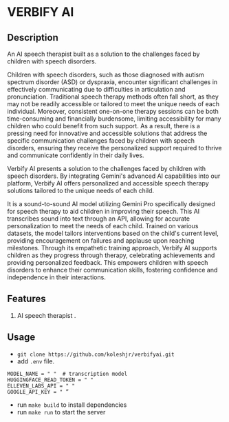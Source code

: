 # VERBIFY AI
## Description
An AI speech therapist built as a solution to the challenges faced by children with speech disorders.

Children with speech disorders, such as those diagnosed with autism spectrum disorder (ASD) or dyspraxia, encounter significant challenges in effectively communicating due to difficulties in articulation and pronunciation. Traditional speech therapy methods often fall short, as they may not be readily accessible or tailored to meet the unique needs of each individual. Moreover, consistent one-on-one therapy sessions can be both time-consuming and financially burdensome, limiting accessibility for many children who could benefit from such support. As a result, there is a pressing need for innovative and accessible solutions that address the specific communication challenges faced by children with speech disorders, ensuring they receive the personalized support required to thrive and communicate confidently in their daily lives.

Verbify AI presents a solution to the challenges faced by children with speech disorders. By integrating Gemini's advanced AI capabilities into our platform, Verbify AI offers personalized and accessible speech therapy solutions tailored to the unique needs of each child. 

It is  a sound-to-sound AI model utilizing Gemini Pro specifically designed for speech therapy to aid children in improving their speech. This AI transcribes sound into text through an API, allowing for accurate personalization to meet the needs of each child. Trained on various datasets, the model tailors interventions based on the child's current level, providing encouragement on failures and applause upon reaching milestones. Through its empathetic training approach, Verbify AI supports children as they progress through therapy, celebrating achievements and providing personalized feedback. This empowers children with speech disorders to enhance their communication skills, fostering confidence and independence in their interactions.



## Features
1. AI speech therapist .


## Usage
- `git clone https://github.com/koleshjr/verbifyai.git`
- add `.env` file.
```
MODEL_NAME = " "  # transcription model
HUGGINGFACE_READ_TOKEN = " "
ELLEVEN_LABS_API = " "
GOOGLE_API_KEY = " ”

```
- run `make build` to install dependencies
- run `make run` to start the server
